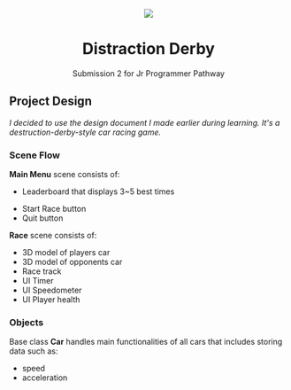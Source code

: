 <p align="center">
  <img src="https://connect-prd-cdn.unity.com/20201002/learn/images/01ae15f1-d8c7-4059-8918-3065f796306b_04_Source_Control__Optimization__and_Publishing_Mission.png.200x0x1.webp"/>
</p>
<h1 align="center">Distraction Derby</h1>
<p align="center">Submission 2 for Jr Programmer Pathway</p>

## Project Design
  *I decided to use the design document I made earlier during learning. It's a destruction-derby-style car racing game.*

### Scene Flow

**Main Menu** scene consists of:
  - Leaderboard that displays 3~5 best times
  <!-- - Player name input field (with default value of "Player") -->
  <!-- - Car Selection -->
  - Start Race button
  - Quit button

**Race** scene consists of:
  - 3D model of players car
  - 3D model of opponents car
  - Race track
  - UI Timer
  - UI Speedometer
  - UI Player health


### Objects
Base class **Car** handles main functionalities of all cars that includes storing data such as:
  - speed
  - acceleration